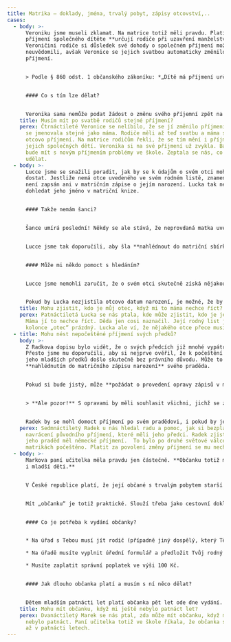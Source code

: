 ```yaml
---
title: Matrika – doklady, jména, trvalý pobyt, zápisy otcovství,..
cases:
  - body: >-
      Veroniku jsme museli zklamat. Na matrice totiž měli pravdu. Platí, že
      příjmení společného dítěte **určují rodiče při uzavření manželství**.
      Veroničini rodiče si důsledek své dohody o společném příjmení možná ani
      neuvědomili, avšak Veronice se jejich svatbou automaticky změnilo
      příjmení. 


      > Podle § 860 odst. 1 občanského zákoníku: *„Dítě má příjmení určené při uzavření manželství svých rodičů pro společné děti manželů.“* 


      #### Co s tím lze dělat? 


      Veronika sama nemůže podat žádost o změnu svého příjemní zpět na příjmení původní. Může ale požádat rodiče, aby na matrice podali žádost za ni. Budou však muset zaplatit správní poplatek ve výši 100 Kč.
    title: Musím mít po svatbě rodičů stejné příjmení?
    perex: Čtrnáctileté Veronice se nelíbilo, že se jí změnilo příjmení. Od narození
      se jmenovala stejně jako máma. Rodiče měli až teď svatbu a máma si vzala
      otcovo příjmení. Na matrice rodičům řekli, že se tím mění i příjmení
      jejich společných dětí. Veronika si na své příjmení už zvykla. Bála se, že
      bude mít s novým příjmením problémy ve škole. Zeptala se nás, co by mohla
      udělat.
  - body: >-
      Lucce jsme se snažili poradit, jak by se k údajům o svém otci mohla
      dostat. Jestliže nemá otce uvedeného ve svém rodném listě, znamená to, že
      není zapsán ani v matričním zápise o jejím narození. Lucka tak nemůže
      dohledat jeho jméno v matriční knize.


      #### Takže nemám šanci?


      Šance umírá poslední! Někdy se ale stává, že neprovdaná matka uvede otce svého dítěte na tzv. hlášení o narození, které vyplňuje v porodnici. Pak ale rodiče z nějakého důvodu nedojdou na matriku, aby učinili souhlasné prohlášení o určení otcovství. Otec tak není zapsán do matriky a na rodný list dítěte. Hlášení z porodnice je však podkladem pro matriční zápis a je uschováno v tzv. matriční sbírce listin. **Což byla pro Lucku dobrá zpráva.**


      Lucce jsme tak doporučili, aby šla **nahlédnout do matriční sbírky listin**. Dali jsme jí kontakt na konkrétní krajský úřad, který sbírku vede. Určuje se to podle místa narození dítěte. Lucce jsme doporučili, aby se na krajský úřad předem objednala po telefonu nebo e-mailem. Taky jsme ji poučili, že musí počítat s tím, že za nahlédnutí zaplatí 50 Kč.


      #### Může mi někdo pomoct s hledáním?


      Lucce jsme nemohli zaručit, že o svém otci skutečně získá nějakou informaci. Pokud by však v hlášení o jejím narození bylo uvedeno otcovo jméno, příjmení i datum narození, mohla by hledat dál. Pomoci by jí mohli na úřadě v místě jejího bydliště. Tam by mohla **podat žádost o zprostředkování kontaktu**. Zaplatit by za ni musela 500 Kč. 


      Pokud by Lucka nezjistila otcovo datum narození, je možné, že by vypátrala třeba alespoň jeho jméno a příjmení, případně další informace. Ty by jí mohly pomoci rozpovídat její mámu.
    title: Mohu zjistit, kdo je můj otec, když mi to máma nechce říct?
    perex: Patnáctiletá Lucka se nás ptala, kde může zjistit, kdo je jejím otcem.
      Máma jí to nechce říct. Děda jen cosi naznačil. Její rodný list je v
      kolonce „otec“ prázdný. Lucka ale ví, že nějakého otce přece musí mít.
  - title: Mohu nést nepočeštěné příjmení svých předků?
    body: >-
      Z Radkova dopisu bylo vidět, že o svých předcích již mnohé vypátral.
      Přesto jsme mu doporučili, aby si nejprve ověřil, že k počeštění příjmení
      jeho mladších předků došlo skutečně bez právního důvodu. Může to udělat
      **nahlédnutím do matričního zápisu narození** svého praděda.


      Pokud si bude jistý, může **požádat o provedení opravy zápisů v matričních knihách**. Matrika na jejich základě může vydat nové doklady. Všechny tyto úkony musí matrika udělat **bezplatně**.


      > **Ale pozor!** S opravami by měli souhlasit všichni, jichž se zápisy týkají. Po opravě rodných a oddacích listů si totiž budou muset vyřídit nové doklady (občanku, pas, řidičák nebo nejrůznější průkazky). 


      Radek by se mohl domoct příjmení po svém pradědovi, i pokud by jeho příbuzní se změnou nesouhlasili. Může na matrice **požádat o povolení změny příjmení za snížený správní poplatek**, neboť jeho současné příjmení úřady dříve zkomolily. Stálo by ho to však **100 Kč**.
    perex: Sedmnáctiletý Radek u nás hledal radu a pomoc, jak si bezplatně vymoci
      navrácení původního příjmení, které měli jeho předci. Radek zjistil, že
      jeho praděd měl německé příjmení.  To bylo po druhé světové válce v
      matrikách počeštěno. Platit za povolení změny příjmení se mu nechtělo.
  - body: >-
      Markova paní učitelka měla pravdu jen částečně. **Občanku totiž mohou mít
      i mladší děti.**


      V České republice platí, že její občané s trvalým pobytem starší patnácti let **mají povinnost** mít občanku. Mladší děti občanku mít **nemusí, ale mohou.** 


      Mít „občanku“ je totiž praktické. Slouží třeba jako cestovní doklad v zemích Evropské unie. Nemusíš tak mít pas, abys jel/a třeba do Rakouska, na Slovensko, do Chorvatska nebo do Francie. Občanskou také můžeš prokázat svůj věk – třeba když si budeš kupovat žákovskou jízdenku na autobus nebo dětskou vstupenku na koupaliště.


      #### Co je potřeba k vydání občanky?


      * Na úřad s Tebou musí jít rodič (případně jiný dospělý, který Tě má v péči a zastupuje Tě ze zákona nebo na základě rozhodnutí soudu – např. poručník, pěstoun, nebo ředitel dětského domova).

      * Na úřadě musíte vyplnit úřední formulář a předložit Tvůj rodný list. Pokud si úřad není jistý Tvým státním občanstvím, může požadovat i doložení osvědčení o státním občanství.

      * Musíte zaplatit správní poplatek ve výši 100 Kč.


      #### Jak dlouho občanka platí a musím s ní něco dělat? 


      Dětem mladším patnácti let platí občanka pět let ode dne vydání. O občanku se taky musíš starat. Zákon říká, že bys ji měl/a chránit před ztrátou, odcizením, zničením nebo nebezpečím zneužití.
    title: Mohu mít občanku, když mi ještě nebylo patnáct let?
    perex: Dvanáctiletý Marek se nás ptal, zda může mít občanku, když mu ještě
      nebylo patnáct. Paní učitelka totiž ve škole říkala, že občanka se vydává
      až v patnácti letech.
---
```

